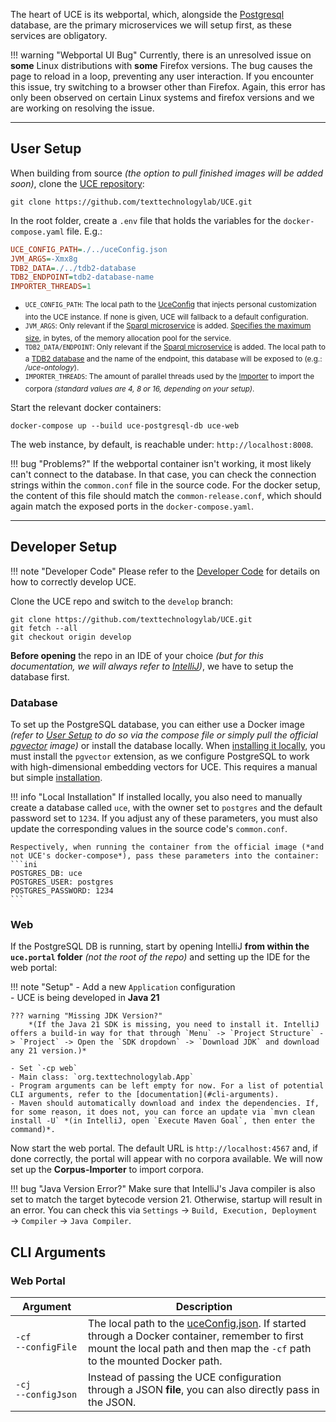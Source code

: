 The heart of UCE is its webportal, which, alongside the [Postgresql](https://www.postgresql.org/) database, are the primary microservices we will setup first, as these services are obligatory.

!!! warning "Webportal UI Bug"
    Currently, there is an unresolved issue on **some** Linux distributions with **some** Firefox versions. The bug causes the page to reload in a loop, preventing any user interaction. If you encounter this issue, try switching to a browser other than Firefox. Again, this error has only been observed on certain Linux systems and firefox versions and we are working on resolving the issue.

<hr/>

## User Setup

When building from source *(the option to pull finished images will be added soon)*, clone the [UCE repository](https://github.com/texttechnologylab/UCE):

```
git clone https://github.com/texttechnologylab/UCE.git
```

In the root folder, create a `.env` file that holds the variables for the `docker-compose.yaml` file. E.g.:

```ini title=".env"
UCE_CONFIG_PATH=./../uceConfig.json
JVM_ARGS=-Xmx8g
TDB2_DATA=./../tdb2-database
TDB2_ENDPOINT=tdb2-database-name
IMPORTER_THREADS=1
```

- <sup>`UCE_CONFIG_PATH`: The local path to the [UceConfig](./configuration.md) that injects personal customization into the UCE instance. If none is given, UCE will fallback to a default configuration.</sup>
- <sup>`JVM_ARGS`: Only relevant if the [Sparql microservice](./fuseki-sparql.md) is added. [Specifies the maximum size](https://docs.oracle.com/javase/7/docs/technotes/tools/solaris/java.html), in bytes, of the memory allocation pool for the service.</sup>
- <sup>`TDB2_DATA/ENDPOINT`: Only relevant if the [Sparql microservice](./fuseki-sparql.md) is added. The local path to a [TDB2 database](https://jena.apache.org/documentation/tdb2/) and the name of the endpoint, this database will be exposed to (e.g.: */uce-ontology*).</sup>
- <sup>`IMPORTER_THREADS`: The amount of parallel threads used by the [Importer](./corpus-importer.md) to import the corpora *(standard values are 4, 8 or 16, depending on your setup)*.</sup>


Start the relevant docker containers:

```
docker-compose up --build uce-postgresql-db uce-web
```

The web instance, by default, is reachable under: `http://localhost:8008`.

!!! bug "Problems?" 
    If the webportal container isn't working, it most likely can't connect to the database. In that case, you can check the connection strings within the `common.conf` file in the source code. For the docker setup, the content of this file should match the `common-release.conf`, which should again match the exposed ports in the `docker-compose.yaml`.

<hr />

## Developer Setup

!!! note "Developer Code"
    Please refer to the [Developer Code](./../development/developer-code.md) for details on how to correctly develop UCE.

Clone the UCE repo and switch to the `develop` branch:

```
git clone https://github.com/texttechnologylab/UCE.git
git fetch --all
git checkout origin develop
```

**Before opening** the repo in an IDE of your choice *(but for this documentation, we will always refer to [IntelliJ](https://www.jetbrains.com/de-de/idea/))*, we have to setup the database first.

### Database

To set up the PostgreSQL database, you can either use a Docker image *(refer to [User Setup](#user-setup) to do so via the compose file or simply pull the official [pgvector](https://hub.docker.com/r/pgvector/pgvector/tags?name=pg16&ordering=name) image)* or install the database locally. When [installing it locally](https://www.postgresql.org/download/), you must install the `pgvector` extension, as we configure PostgreSQL to work with high-dimensional embedding vectors for UCE. This requires a manual but simple [installation](https://github.com/pgvector/pgvector).

!!! info "Local Installation"
    If installed locally, you also need to manually create a database called `uce`, with the owner set to `postgres` and the default password set to `1234`. If you adjust any of these parameters, you must also update the corresponding values in the source code's `common.conf`.

    Respectively, when running the container from the official image (*and not UCE's docker-compose*), pass these parameters into the container:
    ```ini
    POSTGRES_DB: uce
    POSTGRES_USER: postgres
    POSTGRES_PASSWORD: 1234
    ```

### Web

If the PostgreSQL DB is running, start by opening IntelliJ **from within the `uce.portal` folder** *(not the root of the repo)* and setting up the IDE for the web portal:

!!! note "Setup"
    - Add a new `Application` configuration  
    - UCE is being developed in **Java 21** 

    ??? warning "Missing JDK Version?"
        *(If the Java 21 SDK is missing, you need to install it. IntelliJ offers a build-in way for that through `Menu` -> `Project Structure` -> `Project` -> Open the `SDK dropdown` -> `Download JDK` and download any 21 version.)* 

    - Set `-cp web`  
    - Main class: `org.texttechnologylab.App`  
    - Program arguments can be left empty for now. For a list of potential CLI arguments, refer to the [documentation](#cli-arguments).
    - Maven should automatically download and index the dependencies. If, for some reason, it does not, you can force an update via `mvn clean install -U` *(in IntelliJ, open `Execute Maven Goal`, then enter the command)*.

Now start the web portal. The default URL is `http://localhost:4567` and, if done correctly, the portal will appear with no corpora available. We will now set up the **Corpus-Importer** to import corpora.

!!! bug "Java Version Error?"
    Make sure that IntelliJ's Java compiler is also set to match the target bytecode version 21. Otherwise, startup will result in an error. You can check this via `Settings` → `Build, Execution, Deployment` → `Compiler` → `Java Compiler`.

## CLI Arguments

### Web Portal

| <div style="width:100px">Argument</div> | Description |
|---------|-------------|
| `-cf` <br/> `--configFile` | The local path to the [uceConfig.json](./configuration.md). If started through a Docker container, remember to first mount the local path and then map the `-cf` path to the mounted Docker path. |
| `-cj` <br/> `--configJson` | Instead of passing the UCE configuration through a JSON **file**, you can also directly pass in the JSON. |







